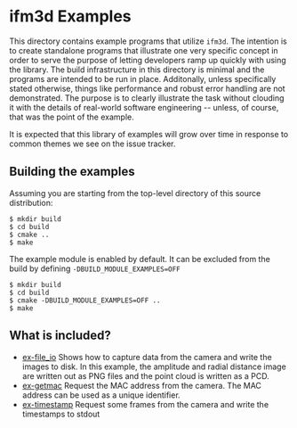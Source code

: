 
ifm3d Examples
==================

This directory contains example programs that utilize `ifm3d`. The
intention is to create standalone programs that illustrate one very specific
concept in order to serve the purpose of letting developers ramp up quickly
with using the library. The build infrastructure in this directory is minimal
and the programs are intended to be run in place. Additonally, unless
specifically stated otherwise, things like performance and robust error
handling are not demonstrated. The purpose is to clearly illustrate the task
without clouding it with the details of real-world software engineering --
unless, of course, that was the point of the example.

It is expected that this library of examples will grow over time in response to
common themes we see on the issue tracker.

Building the examples
----------------------

Assuming you are starting from the top-level directory of this source
distribution:

    $ mkdir build
    $ cd build
    $ cmake ..
    $ make

The example module is enabled by default. It can be excluded from the build by defining ``-DBUILD_MODULE_EXAMPLES=OFF``

    $ mkdir build
    $ cd build
    $ cmake -DBUILD_MODULE_EXAMPLES=OFF ..
    $ make


What is included?
-----------------

* [ex-file_io](ex-file_io.cpp) Shows how to capture data from the camera and
  write the images to disk. In this example, the amplitude and radial distance
  image are written out as PNG files and the point cloud is written as a PCD.
* [ex-getmac](ex-getmac.cpp)
  Request the MAC address from the camera. The MAC address can be used as
  a unique identifier.
* [ex-timestamp](ex-timestamp.cpp)
 Request some frames from the camera and write the timestamps to stdout